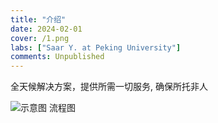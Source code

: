 ```yaml
---
title: "介绍"
date: 2024-02-01
cover: /1.png
labs: ["Saar Y. at Peking University"]
comments: Unpublished
---
```



全天候解决方案，提供所需一切服务, 确保所托非人







![示意图](https://cdn.discordapp.com/attachments/1068593243815677983/1207976029591699487/1920_x_1080_px.png?ex=65e19a58&is=65cf2558&hm=fb7fa8e6ae6db297398d014f9aafbaae0be1a0dda9cad672763ce67899e3a787&)
流程图
